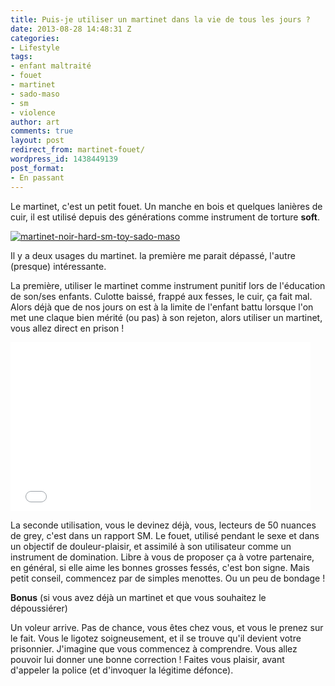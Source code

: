 ```yaml
---
title: Puis-je utiliser un martinet dans la vie de tous les jours ?
date: 2013-08-28 14:48:31 Z
categories:
- Lifestyle
tags:
- enfant maltraité
- fouet
- martinet
- sado-maso
- sm
- violence
author: art
comments: true
layout: post
redirect_from: martinet-fouet/
wordpress_id: 1438449139
post_format:
- En passant
---
```


Le martinet, c'est un petit fouet. Un manche en bois et quelques lanières de cuir, il est utilisé depuis des générations comme instrument de torture **soft**.<!-- more -->

<a href="https://irz.fr/recherche?q=martinet-noir-hard-sm-toy-sado-maso"><img alt="martinet-noir-hard-sm-toy-sado-maso" data-src="https://static.irz.fr/2013/08/martinet-noir-hard-sm-toy-sado-maso.jpg" src="https://static.irz.fr/thumb.php?size=<100&crop=0&src=https://static.irz.fr/2013/08/martinet-noir-hard-sm-toy-sado-maso.jpg" /></a>

Il y a deux usages du martinet. la première me parait dépassé, l'autre (presque) intéressante.

La première, utiliser le martinet comme instrument punitif lors de l'éducation de son/ses enfants. Culotte baissé, frappé aux fesses, le cuir, ça fait mal. Alors déjà que de nos jours on est à la limite de l'enfant battu lorsque l'on met une claque bien mérité (ou pas) à son rejeton, alors utiliser un martinet, vous allez direct en prison !

<iframe frameborder="0" width="480" height="270" src="//www.dailymotion.com/embed/video/x10zygh" allowfullscreen></iframe>

La seconde utilisation, vous le devinez déjà, vous, lecteurs de 50 nuances de grey, c'est dans un rapport SM. Le fouet, utilisé pendant le sexe et dans un objectif de douleur-plaisir, et assimilé à son utilisateur comme un instrument de domination. Libre à vous de proposer ça à votre partenaire, en général, si elle aime les bonnes grosses fessés, c'est bon signe. Mais petit conseil, commencez par de simples menottes. Ou un peu de bondage !

**Bonus** (si vous avez déjà un martinet et que vous souhaitez le dépoussiérer)

Un voleur arrive. Pas de chance, vous êtes chez vous, et vous le prenez sur le fait. Vous le ligotez soigneusement, et il se trouve qu'il devient votre prisonnier. J'imagine que vous commencez à comprendre. Vous allez pouvoir lui donner une bonne correction ! Faites vous plaisir, avant d'appeler la police (et d'invoquer la légitime défonce).
